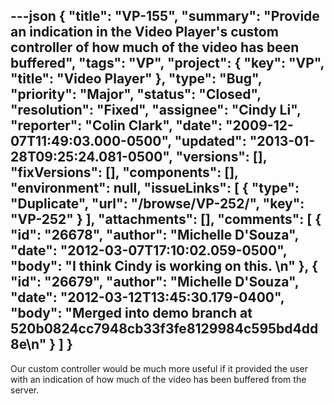---json
{
  "title": "VP-155",
  "summary": "Provide an indication in the Video Player's custom controller of how much of the video has been buffered",
  "tags": "VP",
  "project": {
    "key": "VP",
    "title": "Video Player"
  },
  "type": "Bug",
  "priority": "Major",
  "status": "Closed",
  "resolution": "Fixed",
  "assignee": "Cindy Li",
  "reporter": "Colin Clark",
  "date": "2009-12-07T11:49:03.000-0500",
  "updated": "2013-01-28T09:25:24.081-0500",
  "versions": [],
  "fixVersions": [],
  "components": [],
  "environment": null,
  "issueLinks": [
    {
      "type": "Duplicate",
      "url": "/browse/VP-252/",
      "key": "VP-252"
    }
  ],
  "attachments": [],
  "comments": [
    {
      "id": "26678",
      "author": "Michelle D'Souza",
      "date": "2012-03-07T17:10:02.059-0500",
      "body": "I think Cindy is working on this.&#x20;\n"
    },
    {
      "id": "26679",
      "author": "Michelle D'Souza",
      "date": "2012-03-12T13:45:30.179-0400",
      "body": "Merged into demo branch at 520b0824cc7948cb33f3fe8129984c595bd4dd8e\n"
    }
  ]
}
---
Our custom controller would be much more useful if it provided the user with an indication of how much of the video has been buffered from the server.

        